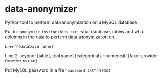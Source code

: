 # data-anonymizer
Python tool to perform data anonymization on a MySQL database


Put in `"anonymize_instructions.txt"` what database, tables and what columns in the data to perform data anonymization on.

Line 1: [database name]

Line 2-beyond: [table], [col name] [categorical or numerical] [faker provider function to use]

Put MySQL password in a file `"password.txt"` in root 
